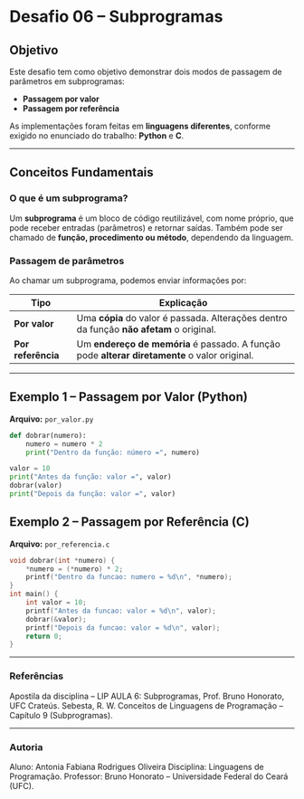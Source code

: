 # Desafio 06 – Subprogramas

## Objetivo

Este desafio tem como objetivo demonstrar dois modos de passagem de parâmetros em subprogramas:

- **Passagem por valor**  
- **Passagem por referência**

As implementações foram feitas em **linguagens diferentes**, conforme exigido no enunciado do trabalho: **Python** e **C**.

---

## Conceitos Fundamentais

### O que é um subprograma?

Um **subprograma** é um bloco de código reutilizável, com nome próprio, que pode receber entradas (parâmetros) e retornar saídas. Também pode ser chamado de **função, procedimento ou método**, dependendo da linguagem.

### Passagem de parâmetros

Ao chamar um subprograma, podemos enviar informações por:

| Tipo                     | Explicação                                                                 |
|--------------------------|---------------------------------------------------------------------------|
| **Por valor**            | Uma **cópia** do valor é passada. Alterações dentro da função **não afetam** o original. |
| **Por referência**       | Um **endereço de memória** é passado. A função pode **alterar diretamente** o valor original. |

---

## Exemplo 1 – Passagem por Valor (Python)

**Arquivo:** `por_valor.py`

```python
def dobrar(numero):
    numero = numero * 2
    print("Dentro da função: número =", numero)

valor = 10
print("Antes da função: valor =", valor)
dobrar(valor)
print("Depois da função: valor =", valor)

```

## Exemplo 2 – Passagem por Referência (C)

**Arquivo:** `por_referencia.c`

``` c
void dobrar(int *numero) {
    *numero = (*numero) * 2;
    printf("Dentro da funcao: numero = %d\n", *numero);
}
int main() {
    int valor = 10;
    printf("Antes da funcao: valor = %d\n", valor);
    dobrar(&valor);
    printf("Depois da funcao: valor = %d\n", valor);
    return 0;
}
```
---

### Referências
Apostila da disciplina – LIP AULA 6: Subprogramas, Prof. Bruno Honorato, UFC Crateús.
Sebesta, R. W. Conceitos de Linguagens de Programação – Capítulo 9 (Subprogramas).

---
### Autoria
Aluno: Antonia Fabiana Rodrigues Oliveira
Disciplina: Linguagens de Programação.
Professor: Bruno Honorato – Universidade Federal do Ceará (UFC).